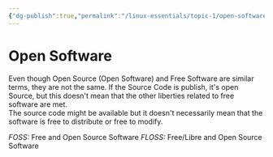 ```yaml
---
{"dg-publish":true,"permalink":"/linux-essentials/topic-1/open-software/"}
---
```


# Open Software
Even though Open Source (Open Software) and Free Software are similar terms, they are not the same. If the Source Code is publish, it's open Source, but this doesn't mean that the other liberties related to free software are met.  
The source code might be available but it doesn't necessarily mean that the software is free to distribute or free to modify.

_FOSS:_ Free and Open Source Software
_FLOSS:_ Free/Libre and Open Source Software